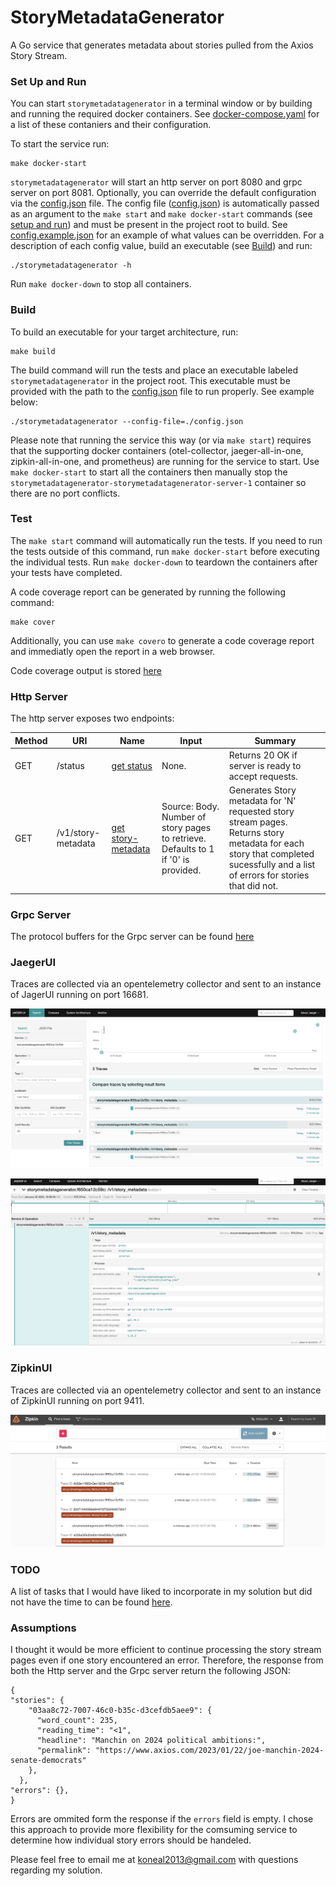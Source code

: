 # StoryMetadataGenerator

A Go service that generates metadata about stories pulled from the Axios Story Stream.

### Set Up and Run

You can start `storymetadatagenerator` in a terminal window or by building and running the required docker containers. See [docker-compose.yaml](./docker-compose.yaml) for a list of these contaniers and their configuration.

To start the service run:

```
make docker-start
```

`storymetadatagenerator` will start an http server on port 8080 and grpc server on port 8081. Optionally, you can override the default configuration via the [config.json](./config.json) file. The config file ([config.json](./config.json)) is automatically passed as an argument to the `make start` and `make docker-start` commands (see [setup and run](#set-up-and-run)) and must be present in the project root to build.  See [config.example.json](./config.example.json) for an example of what values can be overridden.
For a description of each config value, build an executable (see [Build](#Build)) and run:

```
./storymetadatagenerator -h
```

Run `make docker-down` to stop all containers.

### Build

To build an executable for your target architecture, run:

```
make build
```
The build command will run the tests and place an executable labeled `storymetadatagenerator` in the project root. This executable must be provided with the path to the [config.json](./config.json) file to run properly. See example below:

```
./storymetadatagenerator --config-file=./config.json
```

Please note that running the service this way (or via `make start`) requires that the supporting docker containers (otel-collector, jaeger-all-in-one, zipkin-all-in-one, and prometheus) are running for the service to start. Use `make docker-start` to start all the containers then manually stop the `storymetadatagenerator-storymetadatagenerator-server-1` container so there are no port conflicts.

### Test

The `make start` command will automatically run the tests. If you need to run the tests outside of this command, run `make docker-start` before executing the individual tests. Run `make docker-down` to teardown the containers after your tests have completed.

A code coverage report can be generated by running the following command:

```
make cover
```

Additionally, you can use `make covero` to generate a code coverage report and immediatly open the report in a web browser.

Code coverage output is stored [here](/.coverage)

### Http Server

The http server exposes two endpoints:

| Method | URI                | Name                                            | Input                                                                              | Summary                                                                                                                                                                        |
| ------ | ------------------ | ----------------------------------------------- | ---------------------------------------------------------------------------------- | ------------------------------------------------------------------------------------------------------------------------------------------------------------------------------ |
| GET    | /status            | [get status](./internal/server/http.go)         | None.                                                                              | Returns 20 OK if server is ready to accept requests.                                                                                                                           |
| GET    | /v1/story-metadata | [get story-metadata](./internal/server/http.go) | Source: Body. Number of story pages to retrieve. Defaults to 1 if '0' is provided. | Generates Story metadata for 'N' requested story stream pages. Returns story metadata for each story that completed sucessfully and a list of errors for stories that did not. |

### Grpc Server

The protocol buffers for the Grpc server can be found [here](./api/v1/grpc/storymetadata.proto)

### JaegerUI

Traces are collected via an opentelemetry collector and sent to an instance of JagerUI running on port 16681.

![image.png](./assets/jaeger.png)

![image.png](./assets/jaeger2.png)

### ZipkinUI

Traces are collected via an opentelemetry collector and sent to an instance of ZipkinUI running on port 9411.

![image.png](./assets/zipkin.png)

### TODO

A list of tasks that I would have liked to incorporate in my solution but did not have the time to can be found [here](./TODO.md).

### Assumptions

I thought it would be more efficient to continue processing the story stream pages even if one story encountered an error. Therefore, the response from both the Http server and the Grpc server return the following JSON:

```
{
"stories": {
    "03aa8c72-7007-46c0-b35c-d3cefdb5aee9": {
      "word_count": 235,
      "reading_time": "<1",
      "headline": "Manchin on 2024 political ambitions:",
      "permalink": "https://www.axios.com/2023/01/22/joe-manchin-2024-senate-democrats"
    },
  },
"errors": {},
}
```

Errors are ommited form the response if the `errors` field is empty. I chose this approach to provide more flexibility for the comsuming service to determine how individual story errors should be handeled.

Please feel free to email me at [koneal2013@gmail.com](mailto:koneal2013@gmail.com) with questions regarding my solution.

